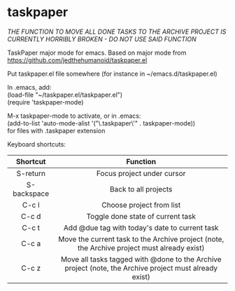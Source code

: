 taskpaper
=========

*THE FUNCTION TO MOVE ALL DONE TASKS TO THE ARCHIVE PROJECT IS CURRENTLY HORRIBLY BROKEN -  DO NOT USE SAID FUNCTION*

TaskPaper major mode for emacs.  Based on major mode from https://github.com/jedthehumanoid/taskpaper.el

Put taskpaper.el file somewhere (for instance in ~/emacs.d/taskpaper.el)

In .emacs, add:  
   (load-file "~/taskpaper.el/taskpaper.el")  
   (require 'taskpaper-mode)

M-x taskpaper-mode to activate, or in .emacs:  
   (add-to-list 'auto-mode-alist '("\\.taskpaper\\'" . taskpaper-mode))  
for files with .taskpaper extension

   Keyboard shortcuts:  

| Shortcut  | Function  |
|:-:|:-:|
| S-return  | Focus project under cursor  |
| S-backspace  | Back to all projects  |
| C-c l  | Choose project from list  |
| C-c d   | Toggle done state of current task  |
| C-c t  |  Add @due tag with today's date to current task  |
| C-c a  |  Move the current task to the Archive project (note, the Archive project must already exist)  |
| C-c z  |  Move all tasks tagged with @done to the Archive project (note, the Archive project must already exist)  |
